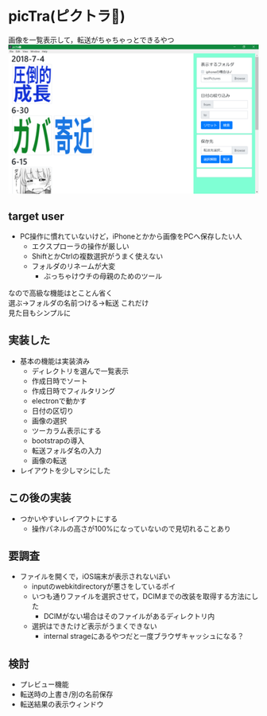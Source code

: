 # picTra(ピクトラ🐯)

画像を一覧表示して，転送がちゃちゃっとできるやつ
![図](picTra.PNG)

## target user

- PC操作に慣れていないけど，iPhoneとかから画像をPCへ保存したい人
  - エクスプローラの操作が厳しい
  - ShiftとかCtrlの複数選択がうまく使えない
  - フォルダのリネームが大変
    - ぶっちゃけウチの母親のためのツール

なので高級な機能はとことん省く  
選ぶ->フォルダの名前つける->転送 これだけ  
見た目もシンプルに

## 実装した

- 基本の機能は実装済み
  - ディレクトリを選んで一覧表示
  - 作成日時でソート
  - 作成日時でフィルタリング
  - electronで動かす
  - 日付の区切り
  - 画像の選択
  - ツーカラム表示にする
  - bootstrapの導入
  - 転送フォルダ名の入力
  - 画像の転送
- レイアウトを少しマシにした

## この後の実装

- つかいやすいレイアウトにする
  - 操作パネルの高さが100%になっていないので見切れることあり

## 要調査

- ファイルを開くで，iOS端末が表示されないぽい
  - inputのwebkitdirectoryが悪さをしているポイ
  - いつも通りファイルを選択させて，DCIMまでの改装を取得する方法にした
    - DCIMがない場合はそのファイルがあるディレクトリ内
  - 選択はできたけど表示がうまくできない
    - internal strageにあるやつだと一度ブラウザキャッシュになる？

## 検討

- プレビュー機能
- 転送時の上書き/別の名前保存
- 転送結果の表示ウィンドウ
